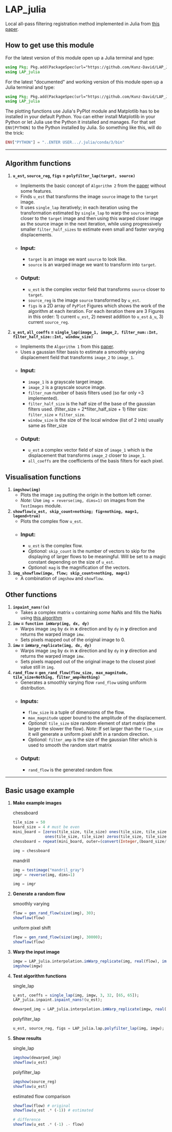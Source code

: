 # LAP_julia

Local all-pass filtering registration method implemented in Julia from [this paper](http://www.ee.cuhk.edu.hk/~tblu/monsite/pdfs/gilliam1701.pdf).


## How to get use this module

For the latest version of this module open up a Julia terminal and type:
```Julia
using Pkg; Pkg.add(PackageSpec(url="https://github.com/Kunz-David/LAP_Julia"))
using LAP_julia
```

For the latest "documented" and working version of this module open up a Julia terminal and type:
```Julia
using Pkg; Pkg.add(PackageSpec(url="https://github.com/Kunz-David/LAP_Julia", rev="8312abfeb6fc4f63b512d6f3fe41096c5b667b02"))
using LAP_julia
```

The plotting functions use Julia's PyPlot module and Matplotlib has to be installed in your default Python. You can either install Matplotlib in your Python or let Julia use the Python it installed and manages.
For that set `ENV[PYTHON]` to the Python installed by Julia. So something like this, will do the trick:
```Julia
ENV["PYTHON"] = "..ENTER USER.../.julia/conda/3/bin"
```

----

## Algorithm functions
1) **`u_est`, `source_reg`, `figs` = `polyfilter_lap(target, source)`**
    - Implements the basic concept of `Algorithm 2` from the [paper](http://www.ee.cuhk.edu.hk/~tblu/monsite/pdfs/gilliam1701.pdf) without some features.
    - Finds `u_est` that transforms the image `source` image to the `target` image.
    - It uses `single_lap` iteratively; in each iteration using the transformation estimated by `single_lap` to warp the `source` image closer to the `target` image and then using this warped closer image as the source image in the next iteration, while using progressively smaller `filter_half_sizes` to estimate even small and faster varying displacements.
    - ### Input:
        - `target` is an image we want `source` to look like.
        - `source` is an warped image we want to transform into `target`.
    - ### Output:
        - `u_est` is the complex vector field that transforms `source` closer to `target`.
        - `source_reg` is the image `source` transformed by `u_est`.
        - `figs` is a 2D array of `PyPlot` Figures which shows the work of the algorithm at each iteration. For each iteration there are 3 Figures in this order: 1) current `u_est`, 2) newest addition to `u_est` `Δ_u`, 3) current `source_reg`.

2) **`u_est`, `all_coeffs` = `single_lap(image_1, image_2, filter_num::Int, filter_half_size::Int, window_size)`**
    - Implements the `Algorithm 1` from this [paper](http://www.ee.cuhk.edu.hk/~tblu/monsite/pdfs/gilliam1701.pdf).
    - Uses a gaussian filter basis to estimate a smoothly varying displacement field that transforms `image_2` to `image_1`.
    - ### Input:
        - `image_1` is a grayscale target image.
        - `image_2` is a grayscale source image.
        - `filter_num` number of basis filters used (so far only =3 implemented).
        - `filter_half_size` is the half size of the base of the gaussian filters used. (filter_size = 2*filter_half_size + 1) filter size: `filter_size` $\times$ `filter_size`.
        - `window_size` is the size of the local window (list of 2 ints) usually same as filter_size
    - ### Output:
        - `u_est` a complex vector field of size of `image_1` which is the displacement that transforms `image_2` closer to `image_1`.
        - `all_coeffs` are the coefficients of the basis filters for each pixel.

## Visualisation functions
1) **`imgshow(img)`**
    - Plots the image `img` putting the origin in the bottom left corner.
    - _Note:_ Use `img = reverse(img, dims=1)` on images from the `TestImages` module.
2) **`showflow(u_est, skip_count=nothing; fig=nothing, mag=1, legend=true)`**
    - Plots the complex flow `u_est`.
    - ### Input:
        - `u_est` is the complex flow.
        - _Optional:_ `skip_count` is the number of vectors to skip for the displaying of larger flows to be meaningful. Will be set to a magic constant depending on the size of `u_est`.
        - _Optional:_ `mag` is the magnification of the vectors.
3) **`img_showflow(imgw, flow; skip_count=nothing, mag=1)`**
    - A combination of `imgshow` and `showflow`.

## Other functions
1) **`inpaint_nans!(u)`**
    - Takes a complex matrix `u` containing _some_ NaNs and fills the NaNs using [this algorithm](https://www.researchgate.net/publication/220903053_Fast_Digital_Image_Inpainting)
2) **`imw` = `function imWarp(img, dx, dy)`**
    - Warps image `img` by `dx` in **x** direction and by `dy` in **y** direction and returns the warped image `imw`.
    - Sets pixels mapped out of the original image to 0.
3) **`imw` = `imWarp_replicate(img, dx, dy)`**
    - Warps image `img` by `dx` in **x** direction and by `dy` in **y** direction and returns the warped image `imw`.
    - Sets pixels mapped out of the original image to the closest pixel value still in `img`.
4) **`rand_flow` = `gen_rand_flow(flow_size, max_magnitude, tile_size=Nothing, filter_amp=Nothing)`**
    - Generates a smoothly varying flow `rand_flow` using uniform distribution.
    - ### Inputs:
        - `flow_size` is a tuple of dimensions of the flow.
        - `max_magnitude` upper bound to the amplitude of the displacement.
        - _Optional:_ `tile_size` size random element of start matrix (the larger the slower the flow). _Note_: If set larger than the `flow_size` it will generate a uniform pixel shift in a random direction.
        - _Optional:_ `filter_amp` is the size of the gaussian filter which is used to smooth the random start matrix
    - ### Output:
        - `rand_flow` is the generated random flow.


-------
## Basic usage example

1) **Make example images**

    chessboard
    ```Julia
    tile_size = 50
    board_size = 4 # must be even
    mini_board = [zeros(tile_size, tile_size) ones(tile_size, tile_size);
                  ones(tile_size, tile_size) zeros(tile_size, tile_size)]
    chessboard = repeat(mini_board, outer=(convert(Integer,(board_size/2)), convert(Integer,(board_size/2))))

    img = chessboard
    ```

    mandrill
    ```Julia
    img = testimage("mandril_gray")
    imgr = reverse(img, dims=1)

    img = imgr
    ```

2) **Generate a random flow**

    smoothly varying
    ```Julia
    flow = gen_rand_flow(size(img), 30);
    showflow(flow)
    ```

    uniform pixel shift
    ```Julia
    flow = gen_rand_flow(size(img), 30000);
    showflow(flow)
    ```

3) **Warp the input image**

    ```Julia
    imgw = LAP_julia.interpolation.imWarp_replicate(img, real(flow), imag(flow));
    imgshow(imgw)
    ```

4) **Test algorithm functions**

    single_lap
    ```Julia
    u_est, coeffs = single_lap(img, imgw, 3, 32, [65, 65]);
    LAP_julia.inpaint.inpaint_nans!(u_est);

    dewarped_img = LAP_julia.interpolation.imWarp_replicate(imgw, real(u_sin_est), imag(u_est))
    ```

    polyfilter_lap
    ```Julia
    u_est, source_reg, figs = LAP_julia.lap.polyfilter_lap(img, imgw);
    ```

5) **Show results**

    single_lap
    ```Julia
    imgshow(dewarped_img)
    showflow(u_est)
    ```

    polyfilter_lap
    ```Julia
    imgshow(source_reg)
    showflow(u_est)
    ```

    estimated flow comparison
    ```Julia
    showflow(flow) # original
    showflow(u_est .* (-1)) # estimated

    # difference
    showflow(u_est .* (-1) .- flow)
    ```
